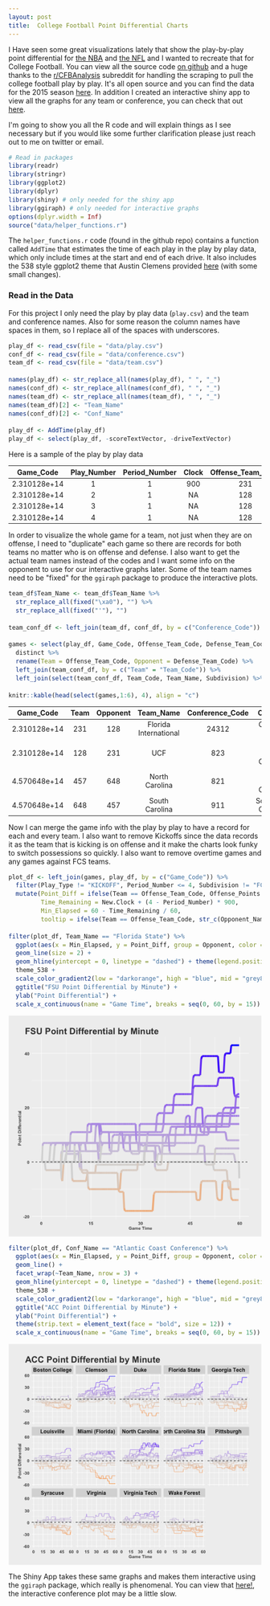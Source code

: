 ```yaml
---
layout: post
title:  College Football Point Differential Charts
---
```


I Have seen some great visualizations lately that show the play-by-play point differential for [the NBA](http://roadtolarissa.com/nba-minutes/) and [the NFL](https://public.tableau.com/s/gallery/nfl-2015-regular-season) and I wanted to recreate that for College Football. You can view all the source code [on github](https://github.com/mattmills49/CFB_Analysis/tree/master/Point_Diff_Shiny) and a huge thanks to the [r/CFBAnalysis](https://www.reddit.com/r/CFBAnalysis/) subreddit for handling the scraping to pull the college football play by play. It's all open source and you can find the data for the 2015 season [here](https://www.dropbox.com/sh/3mtji4sad37tb9h/AABps7Si9-ALlgeBnc0i3Ytha?dl=0). In addition I created an interactive shiny app to view all the graphs for any team or conference, you can check that out [here](https://mattmills49.shinyapps.io/Point_Diff_Shiny/).

I'm going to show you all the R code and will explain things as I see necessary but if you would like some further clarification please just reach out to me on twitter or email. 


```r
# Read in packages
library(readr) 
library(stringr)
library(ggplot2) 
library(dplyr)
library(shiny) # only needed for the shiny app
library(ggiraph) # only needed for interactive graphs
options(dplyr.width = Inf)
source("data/helper_functions.r")
```

The `helper_functions.r` code (found in the github repo) contains a function called `AddTime` that estimates the time of each play in the play by play data, which only include times at the start and end of each drive. It also includes the 538 style ggplot2 theme that Austin Clemens provided [here](http://austinclemens.com/blog/2014/07/03/fivethirtyeight-com-style-graphs-in-ggplot2/) (with some small changes). 

### Read in the Data

For this project I only need the play by play data (`play.csv`) and the team and conference names. Also for some reason the column names have spaces in them, so I replace all of the spaces with underscores. 


```r
play_df <- read_csv(file = "data/play.csv")
conf_df <- read_csv(file = "data/conference.csv")
team_df <- read_csv(file = "data/team.csv")

names(play_df) <- str_replace_all(names(play_df), " ", "_")
names(conf_df) <- str_replace_all(names(conf_df), " ", "_")
names(team_df) <- str_replace_all(names(team_df), " ", "_")
names(team_df)[2] <- "Team_Name"
names(conf_df)[2] <- "Conf_Name"

play_df <- AddTime(play_df)
play_df <- select(play_df, -scoreTextVector, -driveTextVector)
```

Here is a sample of the play by play data


|  Game_Code   | Play_Number | Period_Number | Clock | Offense_Team_Code | Defense_Team_Code |
|:------------:|:-----------:|:-------------:|:-----:|:-----------------:|:-----------------:|
| 2.310128e+14 |      1      |       1       |  900  |        231        |        128        |
| 2.310128e+14 |      2      |       1       |  NA   |        128        |        231        |
| 2.310128e+14 |      3      |       1       |  NA   |        128        |        231        |
| 2.310128e+14 |      4      |       1       |  NA   |        128        |        231        |

In order to visualize the whole game for a team, not just when they are on offense, I need to "duplicate" each game so there are records for both teams no matter who is on offense and defense. I also want to get the actual team names instead of the codes and I want some info on the opponent to use for our interactive graphs later. Some of the team names need to be "fixed" for the `ggiraph` package to produce the interactive plots. 


```r
team_df$Team_Name <- team_df$Team_Name %>%
  str_replace_all(fixed("\xa0"), "") %>%
  str_replace_all(fixed("'"), "")

team_conf_df <- left_join(team_df, conf_df, by = c("Conference_Code"))

games <- select(play_df, Game_Code, Offense_Team_Code, Defense_Team_Code) %>%
  distinct %>%
  rename(Team = Offense_Team_Code, Opponent = Defense_Team_Code) %>%
  left_join(team_conf_df, by = c("Team" = "Team_Code")) %>%
  left_join(select(team_conf_df, Team_Code, Team_Name, Subdivision) %>% rename(Opponent_Name = Team_Name, Opp_Sub = Subdivision), by = c("Opponent" = "Team_Code"))

knitr::kable(head(select(games,1:6), 4), align = "c")
```



|  Game_Code   | Team | Opponent |       Team_Name       | Conference_Code |          Conf_Name           |
|:------------:|:----:|:--------:|:---------------------:|:---------------:|:----------------------------:|
| 2.310128e+14 | 231  |   128    | Florida International |      24312      |        Conference USA        |
| 2.310128e+14 | 128  |   231    |          UCF          |       823       | American Athletic Conference |
| 4.570648e+14 | 457  |   648    |    North Carolina     |       821       |  Atlantic Coast Conference   |
| 4.570648e+14 | 648  |   457    |    South Carolina     |       911       |   Southeastern Conference    |

Now I can merge the game info with the play by play to have a record for each and every team. I also want to remove Kickoffs since the data records it as the team that is kicking is on offense and it make the charts look funky to switch possessions so quickly. I also want to remove overtime games and any games against FCS teams. 


```r
plot_df <- left_join(games, play_df, by = c("Game_Code")) %>%
  filter(Play_Type != "KICKOFF", Period_Number <= 4, Subdivision != "FCS", Opp_Sub != "FCS") %>%
  mutate(Point_Diff = ifelse(Team == Offense_Team_Code, Offense_Points - Defense_Points, Defense_Points - Offense_Points),
         Time_Remaining = New.Clock + (4 - Period_Number) * 900,
         Min_Elapsed = 60 - Time_Remaining / 60,
         tooltip = ifelse(Team == Offense_Team_Code, str_c(Opponent_Name, ": ", Offense_Points, " - ", Defense_Points), str_c(Opponent_Name, ": ", Defense_Points, " - ", Offense_Points)))

filter(plot_df, Team_Name == "Florida State") %>%
  ggplot(aes(x = Min_Elapsed, y = Point_Diff, group = Opponent, color = Point_Diff)) +
  geom_line(size = 2) +
  geom_hline(yintercept = 0, linetype = "dashed") + theme(legend.position = "none") +
  theme_538 +
  scale_color_gradient2(low = "darkorange", high = "blue", mid = "grey85", midpoint = 0) +
  ggtitle("FSU Point Differential by Minute") +
  ylab("Point Differential") +
  scale_x_continuous(name = "Game Time", breaks = seq(0, 60, by = 15))
```

<img src="https://raw.githubusercontent.com/mattmills49/mattmills49.github.io/master/img/fsu.png" title="plot of chunk unnamed-chunk-5" alt="plot of chunk unnamed-chunk-5" style="display: block; margin: auto;" />

```r
filter(plot_df, Conf_Name == "Atlantic Coast Conference") %>%
  ggplot(aes(x = Min_Elapsed, y = Point_Diff, group = Opponent, color = Point_Diff)) +
  geom_line() +
  facet_wrap(~Team_Name, nrow = 3) +
  geom_hline(yintercept = 0, linetype = "dashed") + theme(legend.position = "none") +
  theme_538 +
  scale_color_gradient2(low = "darkorange", high = "blue", mid = "grey85", midpoint = 0) +
  ggtitle("ACC Point Differential by Minute") +
  ylab("Point Differential") +
  theme(strip.text = element_text(face = "bold", size = 12)) + 
  scale_x_continuous(name = "Game Time", breaks = seq(0, 60, by = 15))
```

<img src="https://raw.githubusercontent.com/mattmills49/mattmills49.github.io/master/img/acc.png" title="plot of chunk unnamed-chunk-5" alt="plot of chunk unnamed-chunk-5" style="display: block; margin: auto;" />

The Shiny App takes these same graphs and makes them interactive using the `ggiraph` package, which really is phenomenal. You can view that [here!](https://mattmills49.shinyapps.io/Point_Diff_Shiny/), the interactive conference plot may be a little slow. 
